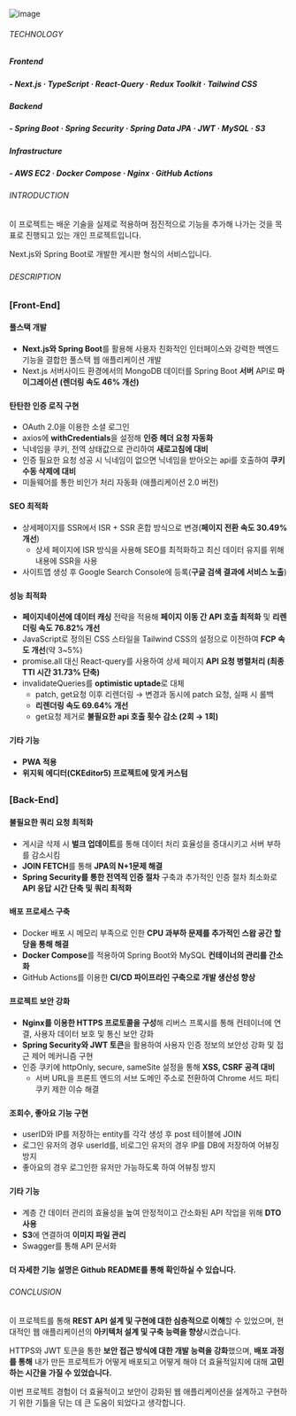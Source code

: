 ![image](https://github.com/jhchoi1182/pet-project-front/assets/116577489/3048682b-6ede-4a83-8fa5-3893bd142d0a)

###### TECHNOLOGY

##### **Frontend**

##### - Next.js · TypeScript · React-Query · Redux Toolkit · Tailwind CSS

##### **Backend**

##### - Spring Boot · Spring Security · Spring Data JPA · JWT · MySQL · S3

##### **Infrastructure**

##### - AWS EC2 · Docker Compose · Nginx · GitHub Actions

###

###### INTRODUCTION

이 프로젝트는 배운 기술을 실제로 적용하며 점진적으로 기능을 추가해 나가는 것을 목표로 진행되고 있는 개인 프로젝트입니다.

Next.js와 Spring Boot로 개발한 게시판 형식의 서비스입니다.

###

###### DESCRIPTION

### [Front-End]

#### 풀스택 개발

- **Next.js와 Spring Boot**를 활용해 사용자 친화적인 인터페이스와 강력한 백엔드 기능을 결합한 풀스택 웹 애플리케이션 개발
- Next.js 서버사이드 환경에서의 MongoDB 데이터를 Spring Boot **서버** API로 **마이그레이션 (렌더링 속도 46% 개선)**

###

#### 탄탄한 인증 로직 구현

- OAuth 2.0을 이용한 소셜 로그인
- axios에 **withCredentials**을 설정해 **인증 헤더 요청 자동화**
- 닉네임을 쿠키, 전역 상태값으로 관리하여 **새로고침에 대비**
- 인증 필요한 요청 성공 시 닉네임이 없으면 닉네임을 받아오는 api를 호출하여 **쿠키 수동 삭제에 대비**
- 미들웨어를 통한 비인가 처리 자동화 (애플리케이션 2.0 버전)

###

#### SEO 최적화

- 상세페이지를 SSR에서 ISR + SSR 혼합 방식으로 변경(**페이지 전환 속도 30.49% 개선**)
  - 상세 페이지에 ISR 방식을 사용해 SEO를 최적화하고 최신 데이터 유지를 위해 내용에 SSR을 사용
- 사이트맵 생성 후 Google Search Console에 등록(**구글 검색 결과에 서비스 노출**)

###

#### 성능 최적화

- **페이지네이션에 데이터 캐싱** 전략을 적용해 **페이지 이동 간 API 호출 최적화** 및 **리렌더링 속도 76.82% 개선**
- JavaScript로 정의된 CSS 스타일을 Tailwind CSS의 설정으로 이전하여 **FCP 속도 개선**(약 3~5%)
- promise.all 대신 React-query를 사용하여 상세 페이지 **API 요청 병렬처리 (최종 TTI 시간 31.73% 단축)**
- invalidateQueries를 **optimistic uptade**로 대체
  - patch, get요청 이후 리렌더링 → 변경과 동시에 patch 요청, 실패 시 롤백
  - **리렌더링 속도 69.64% 개선**
  - get요청 제거로 **불필요한 api 호출 횟수 감소 (2회 → 1회)**

###

#### 기타 기능

- **PWA 적용**
- **위지윅 에디터(CKEditor5) 프로젝트에 맞게 커스텀**

##

### [Back-End]

#### 불필요한 쿼리 요청 최적화

- 게시글 삭제 시 **벌크 업데이트**를 통해 데이터 처리 효율성을 증대시키고 서버 부하를 감소시킴
- **JOIN FETCH**를 통해 **JPA의 N+1문제 해결**
- **Spring Security를 통한 전역적 인증 절차** 구축과 추가적인 인증 절차 최소화로 **API 응답 시간 단축 및 쿼리 최적화**

###

#### 배포 프로세스 구축

- Docker 배포 시 메모리 부족으로 인한 **CPU 과부하 문제를 추가적인 스왑 공간 할당을 통해 해결**
- **Docker Compose**를 적용하여 Spring Boot와 MySQL **컨테이너의 관리를 간소화**
- GitHub Actions를 이용한 **CI/CD 파이프라인 구축으로 개발 생산성 향상**

###

#### 프로젝트 보안 강화

- **Nginx를 이용한 HTTPS 프로토콜을 구성**해 리버스 프록시를 통해 컨테이너에 연결, 사용자 데이터 보호 및 통신 보안 강화
- **Spring Security와 JWT 토큰**을 활용하여 사용자 인증 정보의 보안성 강화 및 접근 제어 메커니즘 구현
- 인증 쿠키에 httpOnly, secure, sameSite 설정을 통해 **XSS, CSRF 공격 대비**
  - 서버 URL을 프론트 엔드의 서브 도메인 주소로 전환하여 Chrome 서드 파티 쿠키 제한 이슈 해결

###

#### 조회수, 좋아요 기능 구현

- userID와 IP를 저장하는 entity를 각각 생성 후 post 테이블에 JOIN
- 로그인 유저의 경우 userId를, 비로그인 유저의 경우 IP를 DB에 저장하여 어뷰징 방지
- 좋아요의 경우 로그인한 유저만 가능하도록 하여 어뷰징 방지

###

#### 기타 기능

- 계층 간 데이터 관리의 효율성을 높여 안정적이고 간소화된 API 작업을 위해 **DTO 사용**
- **S3**에 연결하여 **이미지 파일 관리**
- Swagger를 통해 API 문서화

###

**더 자세한 기능 설명은 Github README를 통해 확인하실 수 있습니다.**

###

###### CONCLUSION

이 프로젝트를 통해 **REST API 설계 및 구현에 대한 심층적으로 이해**할 수 있었으며, 현대적인 웹 애플리케이션의 **아키텍처 설계 및 구축 능력을 향상**시켰습니다.

HTTPS와 JWT 토큰을 통한 **보안 접근 방식에 대한 개발 능력을 강화**했으며, **배포 과정를 통해** 내가 만든 프로젝트가 어떻게 배포되고 어떻게 해야 더 효율적일지에 대해 **고민하는 시간을 가질 수 있었습니다.**

이번 프로젝트 경험이 더 효율적이고 보안이 강화된 웹 애플리케이션을 설계하고 구현하기 위한 기틀을 닦는 데 큰 도움이 되었다고 생각합니다.
